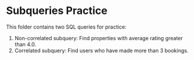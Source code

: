 # Subqueries Practice

This folder contains two SQL queries for practice:

1. Non-correlated subquery: Find properties with average rating greater than 4.0.
2. Correlated subquery: Find users who have made more than 3 bookings.

